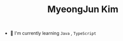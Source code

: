 <h1 font-color="#6e34eb" align="center"> MyeongJun Kim </h1>

<br />

- 🌵 I'm currently learning ```Java``` , ```TypeScript``` <br>

